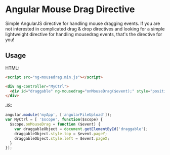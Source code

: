 Angular Mouse Drag Directive
===========

Simple AngularJS directive for handling mouse dragging events. If you are not interested in complicated drag & drop directives and looking for a simple lightweight directive for handling mousedrag events, that's the directive for you!

## Usage

HTML:
```html
<script src="ng-mousedrag.min.js"></script>

<div ng-controller="MyCtrl">
  <div id="draggable" ng-mousedrag="onMouseDrag($event);" style="position:absolute"></div>
</div>
```

JS:
```js
angular.module('myApp', ['angularFileUpload']);
var MyCtrl = [ '$scope', function($scope) {
  $scope.onMouseDrag = function ($event) {
    var draggableObject = document.getElementById('draggable');
    draggableObject.style.top = $event.pageY;
    draggableObject.style.left = $event.pageX;
  }
}];
```
